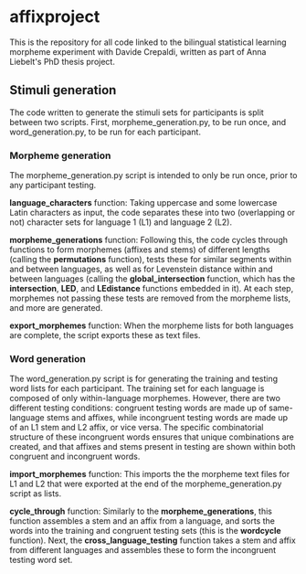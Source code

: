 # affixproject
This is the repository for all code linked to the bilingual statistical learning morpheme experiment with Davide Crepaldi, written as part of Anna Liebelt's PhD thesis project.

## Stimuli generation
The code written to generate the stimuli sets for participants is split between two scripts. First, morpheme_generation.py, to be run once, and word_generation.py, to be run for each participant.

### Morpheme generation
The morpheme_generation.py script is intended to only be run once, prior to any participant testing. 

**language_characters** function: Taking uppercase and some lowercase Latin characters as input, the code separates these into two (overlapping or not) character sets for language 1 (L1) and language 2 (L2).

**morpheme_generations** function: Following this, the code cycles through functions to form morphemes (affixes and stems) of different lengths (calling the **permutations** function), tests these for similar segments within and between languages, as well as for Levenstein distance within and between languages (calling the **global_intersection** function, which has the **intersection**, **LED**, and **LEdistance** functions embedded in it). At each step, morphemes not passing these tests are removed from the morpheme lists, and more are generated. 

**export_morphemes** function: When the morpheme lists for both languages are complete, the script exports these as text files.

### Word generation
The word_generation.py script is for generating the training and testing word lists for each participant. The training set for each language is composed of only within-language morphemes. However, there are two different testing conditions: congruent testing words are made up of same-language stems and affixes, while incongruent testing words are made up of an L1 stem and L2 affix, or vice versa. The specific combinatorial structure of these incongruent words ensures that unique combinations are created, and that affixes and stems present in testing are shown within both congruent and incongruent words.

**import_morphemes** function: This imports the the morpheme text files for L1 and L2 that were exported at the end of the morpheme_generation.py script as lists.

**cycle_through** function: Similarly to the **morpheme_generations**, this function assembles a stem and an affix from a language, and sorts the words into the training and congruent testing sets (this is the **wordcycle** function). Next, the **cross_language_testing** function takes a stem and affix from different languages and assembles these to form the incongruent testing word set. 